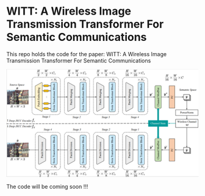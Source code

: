 # WITT: A Wireless Image Transmission Transformer For Semantic Communications

This repo holds the code for the paper:
WITT: A Wireless Image Transmission Transformer For Semantic Communications


![ ](overview.png)


The code will be coming soon !!!
